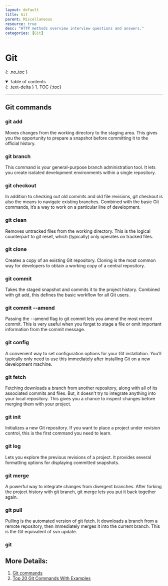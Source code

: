```yaml
---
layout: default
title: Git
parent: Miscellaneous
resource: true
desc: "HTTP methods overview interview questions and answers."
categories: [Git]
---
```


# Git
{: .no_toc }

<details open markdown="block">
  <summary>
    Table of contents
  </summary>
  {: .text-delta }
1. TOC
{:toc}
</details>

---

## Git commands

### git add

Moves changes from the working directory to the staging area. This gives you the opportunity to prepare a snapshot before committing it to the official history.




### git branch

This command is your general-purpose branch administration tool. It lets you create isolated development environments within a single repository.

    
### git checkout

In addition to checking out old commits and old file revisions, git checkout is also the means to navigate existing branches. Combined with the basic Git commands, it’s a way to work on a particular line of development.


### git clean

Removes untracked files from the working directory. This is the logical counterpart to git reset, which (typically) only operates on tracked files.

### git clone
Creates a copy of an existing Git repository. Cloning is the most common way for developers to obtain a working copy of a central repository.

### git commit

Takes the staged snapshot and commits it to the project history. Combined with git add, this defines the basic workflow for all Git users.

### git  commit --amend

Passing the --amend flag to git commit lets you amend the most recent commit. This is very useful when you forget to stage a file or omit important information from the commit message.


### git config

A convenient way to set configuration options for your Git installation. You’ll typically only need to use this immediately after installing Git on a new development machine.

### git fetch

Fetching downloads a branch from another repository, along with all of its associated commits and files. But, it doesn't try to integrate anything into your local repository. This gives you a chance to inspect changes before merging them with your project.


### git init

Initializes a new Git repository. If you want to place a project under revision control, this is the first command you need to learn.

### git log

Lets you explore the previous revisions of a project. It provides several formatting options for displaying committed snapshots.


### git merge

A powerful way to integrate changes from divergent branches. After forking the project history with git branch, git merge lets you put it back together again.

### git pull

Pulling is the automated version of git fetch. It downloads a branch from a remote repository, then immediately merges it into the current branch. This is the Git equivalent of svn update.


### git


## More Details:
1. [Git commands](https://www.atlassian.com/git/glossary)
2. [Top 20 Git Commands With Examples](https://dzone.com/articles/top-20-git-commands-with-examples)



